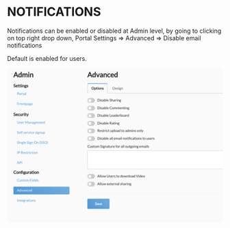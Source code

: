 # NOTIFICATIONS

Notifications can be enabled or disabled at Admin level, by going to clicking on top right drop down, Portal Settings =&gt; Advanced =&gt; Disable email notifications

Default is enabled for users.

![Advanced Portal Settings](.gitbook/assets/image%20%2832%29.png)



